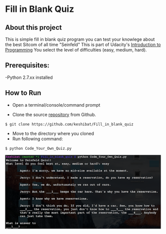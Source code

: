 # Fill in Blank Quiz

## About this project

This is simple fill in blank quiz program you can test your knowlege about the best Sitcom of all time "Seinfeld"
This is part of Udacity's [Introduction to Programming](https://www.udacity.com/course/intro-to-programming-nanodegree--nd000)
You select the level of difficulties (easy, medium, hard).


## Prerequisites:

-Python 2.7.xx installed


## How to Run

- Open a terminal/console/command prompt

- Clone the source [repository](https://github.com/keshibat/Fill_in_blank_quiz) from Github.
```
$ git clone https://github.com/keshibat/Fill_in_blank_quiz

```
- Move to the directory where you cloned
- Run following command:
```
$ python Code_Your_Own_Quiz.py
```

![Your terminal should be like this](/docs/display.png?raw=true "Your terminal should be like this")

